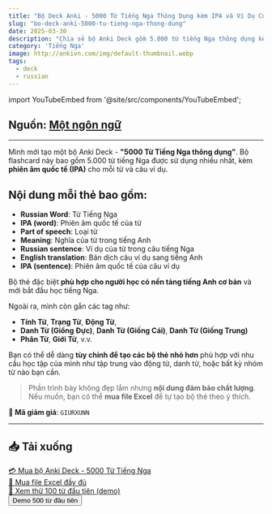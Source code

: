 ```yaml
---
title: "Bộ Deck Anki - 5000 Từ Tiếng Nga Thông Dụng kèm IPA và Ví Dụ Cụ Thể"
slug: "bo-deck-anki-5000-tu-tieng-nga-thong-dung"
date: 2025-03-30
description: "Chia sẻ bộ Anki Deck gồm 5.000 từ tiếng Nga thông dụng kèm phiên âm IPA, nghĩa tiếng Anh, ví dụ cụ thể và dịch câu. Phù hợp với người mới học tiếng Nga có nền tảng tiếng Anh."
category: 'Tiếng Nga'
image: http://ankivn.com/img/default-thumbnail.webp
tags:
  - deck
  - russian
---
```


import YouTubeEmbed from '@site/src/components/YouTubeEmbed';

<YouTubeEmbed videoId="LFMeFBX359M" />

<!--truncate-->

## Nguồn: [Một ngôn ngữ](https://www.facebook.com/groups/ankivocabulary/posts/1842645623161753/)

---

Mình mới tạo một bộ Anki Deck - **"5000 Từ Tiếng Nga thông dụng"**. Bộ flashcard này bao gồm 5.000 từ tiếng Nga được sử dụng nhiều nhất, kèm **phiên âm quốc tế (IPA)** cho mỗi từ và câu ví dụ.

## Nội dung mỗi thẻ bao gồm:

- **Russian Word**: Từ Tiếng Nga  
- **IPA (word)**: Phiên âm quốc tế của từ  
- **Part of speech**: Loại từ  
- **Meaning**: Nghĩa của từ trong tiếng Anh  
- **Russian sentence**: Ví dụ của từ trong câu tiếng Nga  
- **English translation**: Bản dịch câu ví dụ sang tiếng Anh  
- **IPA (sentence)**: Phiên âm quốc tế của câu ví dụ  

Bộ thẻ đặc biệt **phù hợp cho người học có nền tảng tiếng Anh cơ bản** và mới bắt đầu học tiếng Nga.

Ngoài ra, mình còn gắn các tag như:

- **Tính Từ**, **Trạng Từ**, **Động Từ**,  
- **Danh Từ (Giống Đực)**, **Danh Từ (Giống Cái)**, **Danh Từ (Giống Trung)**  
- **Phân Từ**, **Giới Từ**, v.v.

Bạn có thể dễ dàng **tùy chỉnh để tạo các bộ thẻ nhỏ hơn** phù hợp với nhu cầu học tập của mình như tập trung vào động từ, danh từ, hoặc bất kỳ nhóm từ nào bạn cần.

> Phần trình bày không đẹp lắm nhưng **nội dung đảm bảo chất lượng**.  
> Nếu muốn, bạn có thể **mua file Excel** để tự tạo bộ thẻ theo ý thích.

**🎁 Mã giảm giá**: `GIURXUNN`

---

## 📥 Tải xuống

<div class="download-buttons">
  <a
    class="button button--primary"
    href="https://buymeacoffee.com/MotNgonNgu/e/391108"
    target="_blank"
    onclick="gtag('event', 'click_buy_russian_deck', {
      event_category: 'button_click',
      event_label: 'Buy Russian Deck'
    })"
  >
    💳 Mua bộ Anki Deck - 5000 Từ Tiếng Nga
  </a>
</div>

<div class="download-buttons">
  <a
    class="button button--secondary"
    href="https://buymeacoffee.com/MotNgonNgu/e/391112"
    target="_blank"
    onclick="gtag('event', 'click_buy_excel_file', {
      event_category: 'button_click',
      event_label: 'Buy Excel File'
    })"
  >
    📄 Mua file Excel đầy đủ
  </a>
</div>

<div class="download-buttons">
  <a
    class="button button--secondary"
    href="https://docs.google.com/spreadsheets/d/16Db2c8y1CYhuZbV9ChyJgHKOKxzki6-n/edit?usp=sharing&ouid=107628589906418280509&rtpof=true&sd=true"
    target="_blank"
    onclick="gtag('event', 'click_view_demo_100_words', {
      event_category: 'button_click',
      event_label: 'View Demo 100 Words'
    })"
  >
    👀 Xem thử 100 từ đầu tiên (demo)
  </a>
</div>

<div class="download-buttons">
  <a
    href="https://drive.google.com/file/d/1zrGllQsEONQbdLgOXnc3FJElL5dqk6GS/view?usp=sharing"
    onclick="gtag('event', 'click_demo_500_words', {
      event_category: 'button_click',
      event_label: 'Download Demo 500 Words'
    })"
  >
    <button class="buttonPrimary" type="button">
      Demo 500 từ đầu tiên
    </button>
  </a>
</div>